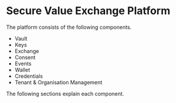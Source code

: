 # Secure Value Exchange Platform

The platform consists of the following components.

- Vault
- Keys
- Exchange
- Consent
- Events
- Wallet
- Credentials
- Tenant & Organisation Management

The following sections explain each component.